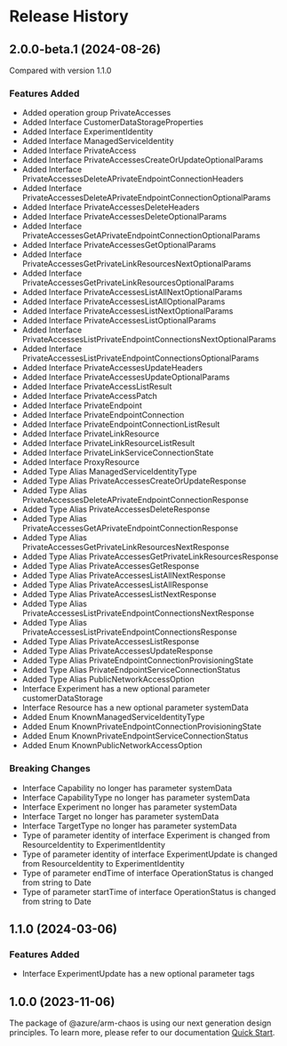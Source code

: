 # Release History
    
## 2.0.0-beta.1 (2024-08-26)
Compared with version 1.1.0
    
### Features Added

  - Added operation group PrivateAccesses
  - Added Interface CustomerDataStorageProperties
  - Added Interface ExperimentIdentity
  - Added Interface ManagedServiceIdentity
  - Added Interface PrivateAccess
  - Added Interface PrivateAccessesCreateOrUpdateOptionalParams
  - Added Interface PrivateAccessesDeleteAPrivateEndpointConnectionHeaders
  - Added Interface PrivateAccessesDeleteAPrivateEndpointConnectionOptionalParams
  - Added Interface PrivateAccessesDeleteHeaders
  - Added Interface PrivateAccessesDeleteOptionalParams
  - Added Interface PrivateAccessesGetAPrivateEndpointConnectionOptionalParams
  - Added Interface PrivateAccessesGetOptionalParams
  - Added Interface PrivateAccessesGetPrivateLinkResourcesNextOptionalParams
  - Added Interface PrivateAccessesGetPrivateLinkResourcesOptionalParams
  - Added Interface PrivateAccessesListAllNextOptionalParams
  - Added Interface PrivateAccessesListAllOptionalParams
  - Added Interface PrivateAccessesListNextOptionalParams
  - Added Interface PrivateAccessesListOptionalParams
  - Added Interface PrivateAccessesListPrivateEndpointConnectionsNextOptionalParams
  - Added Interface PrivateAccessesListPrivateEndpointConnectionsOptionalParams
  - Added Interface PrivateAccessesUpdateHeaders
  - Added Interface PrivateAccessesUpdateOptionalParams
  - Added Interface PrivateAccessListResult
  - Added Interface PrivateAccessPatch
  - Added Interface PrivateEndpoint
  - Added Interface PrivateEndpointConnection
  - Added Interface PrivateEndpointConnectionListResult
  - Added Interface PrivateLinkResource
  - Added Interface PrivateLinkResourceListResult
  - Added Interface PrivateLinkServiceConnectionState
  - Added Interface ProxyResource
  - Added Type Alias ManagedServiceIdentityType
  - Added Type Alias PrivateAccessesCreateOrUpdateResponse
  - Added Type Alias PrivateAccessesDeleteAPrivateEndpointConnectionResponse
  - Added Type Alias PrivateAccessesDeleteResponse
  - Added Type Alias PrivateAccessesGetAPrivateEndpointConnectionResponse
  - Added Type Alias PrivateAccessesGetPrivateLinkResourcesNextResponse
  - Added Type Alias PrivateAccessesGetPrivateLinkResourcesResponse
  - Added Type Alias PrivateAccessesGetResponse
  - Added Type Alias PrivateAccessesListAllNextResponse
  - Added Type Alias PrivateAccessesListAllResponse
  - Added Type Alias PrivateAccessesListNextResponse
  - Added Type Alias PrivateAccessesListPrivateEndpointConnectionsNextResponse
  - Added Type Alias PrivateAccessesListPrivateEndpointConnectionsResponse
  - Added Type Alias PrivateAccessesListResponse
  - Added Type Alias PrivateAccessesUpdateResponse
  - Added Type Alias PrivateEndpointConnectionProvisioningState
  - Added Type Alias PrivateEndpointServiceConnectionStatus
  - Added Type Alias PublicNetworkAccessOption
  - Interface Experiment has a new optional parameter customerDataStorage
  - Interface Resource has a new optional parameter systemData
  - Added Enum KnownManagedServiceIdentityType
  - Added Enum KnownPrivateEndpointConnectionProvisioningState
  - Added Enum KnownPrivateEndpointServiceConnectionStatus
  - Added Enum KnownPublicNetworkAccessOption

### Breaking Changes

  - Interface Capability no longer has parameter systemData
  - Interface CapabilityType no longer has parameter systemData
  - Interface Experiment no longer has parameter systemData
  - Interface Target no longer has parameter systemData
  - Interface TargetType no longer has parameter systemData
  - Type of parameter identity of interface Experiment is changed from ResourceIdentity to ExperimentIdentity
  - Type of parameter identity of interface ExperimentUpdate is changed from ResourceIdentity to ExperimentIdentity
  - Type of parameter endTime of interface OperationStatus is changed from string to Date
  - Type of parameter startTime of interface OperationStatus is changed from string to Date
    
    
## 1.1.0 (2024-03-06)
    
### Features Added

  - Interface ExperimentUpdate has a new optional parameter tags
    
    
## 1.0.0 (2023-11-06)

The package of @azure/arm-chaos is using our next generation design principles. To learn more, please refer to our documentation [Quick Start](https://aka.ms/azsdk/js/mgmt/quickstart).
